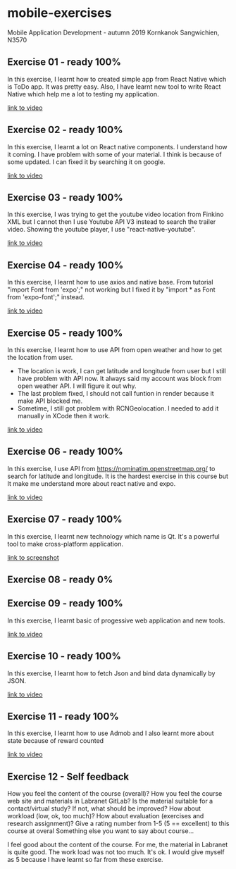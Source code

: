 # mobile-exercises
Mobile Application Development - autumn 2019
Kornkanok Sangwichien, N3570

Exercise 01 - ready 100%
------------------------
In this exercise, I learnt how to created simple app from React Native which is ToDo app.
It was pretty easy. Also, I have learnt new tool to write React Native 
which help me a lot to testing my application.

[link to video](https://youtu.be/phzYuXEZ1DE)

Exercise 02 - ready 100%
------------------------
In this exercise, I learnt a lot on React native components. I understand how it coming.
I have problem with some of your material. I think is because of some updated. I can fixed it by searching it on google. 

[link to video](https://youtu.be/TsQfvsPI680)

Exercise 03 - ready 100%
------------------------
In this exercise, I was trying to get the youtube video location from Finkino XML but I cannot then I use Youtube API V3 instead to search the trailer video.
Showing the youtube player, I use "react-native-youtube".

[link to video](https://youtu.be/x8spwXCWuaM)

Exercise 04 - ready 100%
------------------------
In this exercise, I learnt how to use axios and native base.
From tutorial "import Font from 'expo';" not working but I fixed it by "import * as Font from 'expo-font';" instead.

[link to video](https://youtu.be/dTyQfO1AAR0)

Exercise 05 - ready 100%
------------------------
In this exercise, I learnt how to use API from open weather and how to get the location from user.
- The location is work, I can get latitude and longitude from user but I still have problem with API now. 
It always said my account was block from open weather API. I will figure it out why.
- The last problem fixed, I should not call funtion in render because it make API blocked me.
- Sometime, I still got problem with RCNGeolocation. I needed to add it manually in XCode then it work. 

[link to video](https://youtu.be/yeVHQ2nPcmo)

Exercise 06 - ready 100%
------------------------
In this exercise, I use API from https://nominatim.openstreetmap.org/ to search for latitude and longitude.
It is the hardest exercise in this course but It make me understand more about react native and expo.

[link to video](https://youtu.be/OL8L_VKDvb8)

Exercise 07 - ready 100%
------------------------
In this exercise, I learnt new technology which name is Qt. It's a powerful tool to make cross-platform application.

[link to screenshot](https://gitlab.labranet.jamk.fi/N3570/mobile-exercises/blob/master/accelBubble/Screenshot.png)

Exercise 08 - ready 0%
------------------------

Exercise 09 - ready 100%
------------------------
In this exercise, I learnt basic of progessive web application and new tools. 

[link to video](https://youtu.be/2mrQbalMXaE)

Exercise 10 - ready 100%
------------------------
In this exercise, I learnt how to fetch Json and bind data dynamically by JSON. 

[link to video](https://gitlab.labranet.jamk.fi/N3570/mobile-exercises/raw/37bfb034ba274badbfc9712cadb2a34e8bfa636e/Sodexo/Screenshot.png)


Exercise 11 - ready 100%
------------------------
In this exercise, I learnt how to use Admob and I also learnt more about state because of reward counted

[link to video](https://youtu.be/WS3HsuI0XQI)

Exercise 12 - Self feedback
------------------------
How you feel the content of the course (overall)?
How you feel the course web site and materials in Labranet GitLab?
Is the material suitable for a contact/virtual study? If not, what should be improved?
How about workload (low, ok, too much)?
How about evaluation (exercises and research assignment)?
Give a rating number from 1-5 (5 == excellent) to this course at overal
Something else you want to say about course...

I feel good about the content of the course. For me, the material in Labranet is quite good. The work load was not too much. It's ok. 
I would give myself as 5 because I have learnt so far from these exercise.
